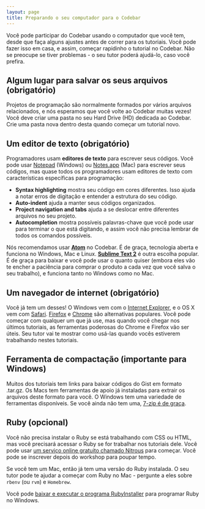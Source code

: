 ```yaml
---
layout: page
title: Preparando o seu computador para o Codebar
---
```


Você pode participar do Codebar usando o computador que você tem, desde que faça alguns ajustes antes de correr para os tutoriais. Você pode fazer isso em casa, e assim, começar rapidinho o tutorial no Codebar. Não se preocupe se tiver problemas - o seu tutor poderá ajudá-lo, caso você prefira.


## Algum lugar para salvar os seus arquivos (obrigatório)

Projetos de programação são normalmente formados por vários arquivos relacionados, e nós esperamos que você volte ao Codebar muitas vezes! Você deve criar uma pasta no seu Hard Drive (HD) dedicada ao Codebar. Crie uma pasta nova dentro desta quando começar um tutorial novo.


## Um editor de texto (obrigatório)

Programadores usam **editores de texto** para escrever seus códigos. Você pode usar [Notepad](https://pt.wikipedia.org/wiki/Bloco_de_Notas) (Windows) ou [Notes.app](https://en.wikipedia.org/wiki/Notes_%28application%29) (Mac) para escrever seus códigos, mas quase todos os programadores usam editores de texto com características específicas para programação:

- **Syntax highlighting** mostra seu código em cores diferentes. Isso ajuda a notar erros de digitação e entender a estrutura do seu código.
- **Auto-indent** ajuda a manter seus códigos organizados.
- **Project navigation and tabs** ajuda a se deslocar entre diferentes arquivos no seu projeto.
- **Autocompletion** mostra possíveis palavras-chave que você pode usar para terminar o que está digitando, e assim você não precisa lembrar de todos os comandos possíveis.

Nós recomendamos usar **[Atom](https://atom.io/)** no Codebar. É de graça, tecnologia aberta e funciona no Windows, Mac e Linux. **[Sublime Text 2](http://www.sublimetext.com/)** é outra escolha popular. É de graça para baixar e você pode usar o quanto quiser (embora eles vão te encher a paciência para comprar o produto a cada vez que você salva o seu trabalho), e funciona tanto no Windows como no Mac.


## Um navegador de internet (obrigatório)

Você já tem um desses! O Windows vem com o [Internet Explorer](http://windows.microsoft.com/pt-br/internet-explorer/), e o OS X vem com  [Safari](https://www.apple.com/br/safari/). [Firefox](https://www.mozilla.org/pt-BR/firefox/new/) e [Chrome](https://www.google.com.br/intl/pt-BR/chrome/) são alternativas populares. Você pode começar com qualquer um que já use, mas quando você chegar nos últimos tutoriais, as ferramentas poderosas do Chrome e Firefox vão ser úteis. Seu tutor vai te mostrar como usá-las quando vocês estiverem trabalhando nestes tutoriais.

## Ferramenta de compactação (importante para Windows)

Muitos dos tutoriais tem links para baixar códigos do Gist em formato .tar.gz. Os Macs tem ferramentas de apoio já instaladas para extrair os arquivos deste formato para você. O Windows tem uma variedade de ferramentas disponíveis. Se você ainda não tem uma, [7-zip é de graça](http://www.7-zip.org/).

## Ruby (opcional)

Você não precisa instalar o Ruby se está trabalhando com CSS ou HTML, mas você precisará acessar o Ruby se for trabalhar nos tutoriais dele. Você pode usar  [um serviço online gratuito chamado Nitrous](https://www.nitrous.io/) para começar. Você pode se inscrever depois do workshop para poupar tempo.

Se você tem um Mac, então já tem uma versão do Ruby instalada. O seu tutor pode te ajudar a começar com Ruby no Mac - pergunte a eles sobre `rbenv` (ou `rvm`) e `Homebrew`.

Você pode [baixar e executar o programa RubyInstaller](http://rubyinstaller.org/) para programar Ruby no Windows.



